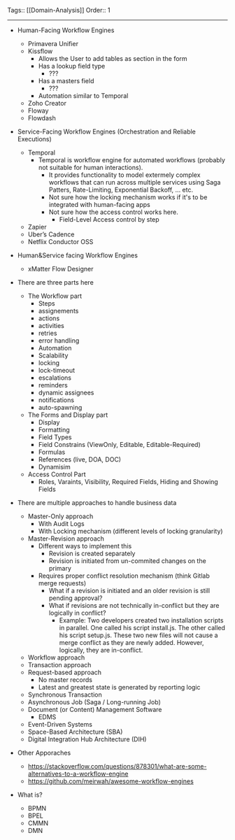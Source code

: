 Tags:: [[Domain-Analysis]]
Order:: 1
_________________
- Human-Facing Workflow Engines
	- Primavera Unifier
	- Kissflow
		- Allows the User to add tables as section in the form
		- Has a lookup field type
			- ???
		- Has a masters field
			- ???
		- Automation similar to Temporal
	- Zoho Creator
	- Floway
	- Flowdash
- Service-Facing Workflow Engines (Orchestration and Reliable Executions)
	- Temporal
		- Temporal is workflow engine for automated workflows (probably not suitable for human interactions).
			- It provides functionality to model extermely complex workflows that can run across multiple services using Saga Patters, Rate-Limiting, Exponential Backoff, ... etc.
			- Not sure how the locking mechanism works if it's to be integrated with human-facing apps
			- Not sure how the access control works here.
				- Field-Level Access control by step
	- Zapier
	- Uber’s Cadence
	- Netflix Conductor OSS
- Human&Service facing Workflow Engines
	- xMatter Flow Designer


- There are three parts here
	- The Workflow part
		- Steps
		- assignements
		- actions
		- activities
		- retries
		- error handling
		- Automation
		- Scalability
		- locking
		- lock-timeout
		- escalations
		- reminders
		- dynamic assignees
		- notifications
		- auto-spawning
	- The Forms and Display part
		- Display
		- Formatting
		- Field Types
		- Field Constrains (ViewOnly, Editable, Editable-Required)
		- Formulas
		- References (live, DOA, DOC)
		- Dynamisim
	- Access Control Part
		-  Roles, Varaints, Visibility, Required Fields, Hiding and Showing Fields

- There are multiple approaches to handle business data
	- Master-Only approach
		- With Audit Logs
		- With Locking mechanism (different levels of locking granularity)
	- Master-Revision approach
		- Different ways to implement this
			- Revision is created separately
			- Revision is initiated from un-commited changes on the primary
		- Requires proper conflict resolution mechanism (think Gitlab merge requests)
			- What if a revision is initiated and an older revision is still pending approval?
			- What if revisions are not technically in-conflict but they are logically in conflict?
				- Example: Two developers created two installation scripts in parallel. One called his script install.js. The other called his script setup.js. These two new files will not cause a merge conflict as they are newly added. However, logically, they are in-conflict.
	- Workflow approach
	- Transaction approach
	- Request-based approach
		- No master records
		- Latest and greatest state is generated by reporting logic
	- Synchronous Transaction
	- Asynchronous Job (Saga / Long-running Job)
	- Document (or Content) Management Software
		- EDMS
	- Event-Driven Systems
	- Space-Based Architecture (SBA)
	- Digital Integration Hub Architecture (DIH)

- Other Apporaches
	- https://stackoverflow.com/questions/878301/what-are-some-alternatives-to-a-workflow-engine
	- https://github.com/meirwah/awesome-workflow-engines

- What is?
	- BPMN
	- BPEL
	- CMMN
	- DMN
